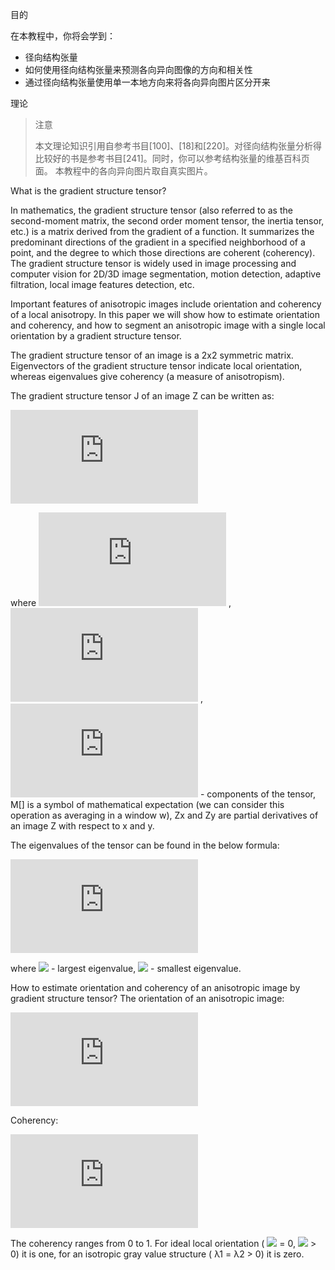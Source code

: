 目的

在本教程中，你将会学到：

* 径向结构张量
* 如何使用径向结构张量来预测各向异向图像的方向和相关性
* 通过径向结构张量使用单一本地方向来将各向异向图片区分开来

理论

> 注意
> 
> 本文理论知识引用自参考书目[100]、[18]和[220]。对径向结构张量分析得比较好的书是参考书目[241]。同时，你可以参考结构张量的维基百科页面。
> 本教程中的各向异向图片取自真实图片。

What is the gradient structure tensor?

In mathematics, the gradient structure tensor (also referred to as the second-moment matrix, the second order moment tensor, the inertia tensor, etc.) is a matrix derived from the gradient of a function. It summarizes the predominant directions of the gradient in a specified neighborhood of a point, and the degree to which those directions are coherent (coherency). The gradient structure tensor is widely used in image processing and computer vision for 2D/3D image segmentation, motion detection, adaptive filtration, local image features detection, etc.

Important features of anisotropic images include orientation and coherency of a local anisotropy. In this paper we will show how to estimate orientation and coherency, and how to segment an anisotropic image with a single local orientation by a gradient structure tensor.

The gradient structure tensor of an image is a 2x2 symmetric matrix. Eigenvectors of the gradient structure tensor indicate local orientation, whereas eigenvalues give coherency (a measure of anisotropism).

The gradient structure tensor J of an image Z can be written as:

![](http://latex.codecogs.com/gif.latex?J%20%3D%20%5Cbegin%7Bbmatrix%7D%20J_%7B11%7D%20%26%20J_%7B12%7D%20%5C%5C%20J_%7B12%7D%20%26%20J_%7B22%7D%20%5Cend%7Bbmatrix%7D)

where ![](http://latex.codecogs.com/gif.latex?J_%7B11%7D%20%3D%20M%5BZ_%7Bx%7D%5E%7B2%7D%5D) , ![](http://latex.codecogs.com/gif.latex?J_%7B22%7D%20%3D%20M%5BZ_%7By%7D%5E%7B2%7D%5D) , ![](http://latex.codecogs.com/gif.latex?J_%7B12%7D%20%3D%20M%5BZ_%7Bx%7DZ_%7By%7D%5D) - components of the tensor, M[] is a symbol of mathematical expectation (we can consider this operation as averaging in a window w), Zx and Zy are partial derivatives of an image Z with respect to x and y.

The eigenvalues of the tensor can be found in the below formula:

![](http://latex.codecogs.com/gif.latex?%5Clambda_%7B1%2C2%7D%20%3D%20J_%7B11%7D%20+%20J_%7B22%7D%20%5Cpm%20%5Csqrt%7B%28J_%7B11%7D%20-%20J_%7B22%7D%29%5E%7B2%7D%20+%204J_%7B12%7D%5E%7B2%7D%7D)

where ![](http://latex.codecogs.com/gif.latex?\lambda_1) - largest eigenvalue, ![](http://latex.codecogs.com/gif.latex?\lambda_2) - smallest eigenvalue.

How to estimate orientation and coherency of an anisotropic image by gradient structure tensor?
The orientation of an anisotropic image:

![](http://latex.codecogs.com/gif.latex?%5Calpha%20%3D%200.5arctg%5Cfrac%7B2J_%7B12%7D%7D%7BJ_%7B22%7D%20-%20J_%7B11%7D%7D)

Coherency:

![](http://latex.codecogs.com/gif.latex?C%20%3D%20%5Cfrac%7B%5Clambda_1%20-%20%5Clambda_2%7D%7B%5Clambda_1%20+%20%5Clambda_2%7D)

The coherency ranges from 0 to 1. For ideal local orientation ( ![](http://latex.codecogs.com/gif.latex?\lambda_2) = 0, ![](http://latex.codecogs.com/gif.latex?\lambda_1) > 0) it is one, for an isotropic gray value structure ( λ1 = λ2 > 0) it is zero.
